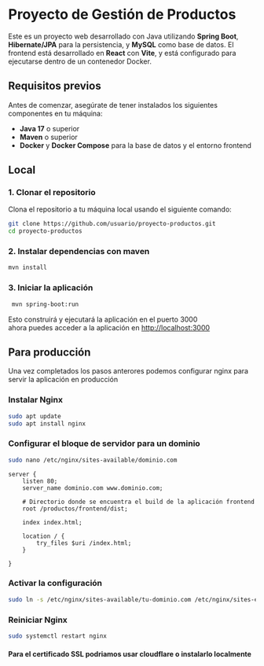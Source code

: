 # Proyecto de Gestión de Productos

Este es un proyecto web desarrollado con Java utilizando **Spring Boot**, **Hibernate/JPA** para la persistencia, y **MySQL** como base de datos. El frontend está desarrollado en **React** con **Vite**, y está configurado para ejecutarse dentro de un contenedor Docker.

## Requisitos previos

Antes de comenzar, asegúrate de tener instalados los siguientes componentes en tu máquina:

- **Java 17** o superior
- **Maven** o superior
- **Docker** y **Docker Compose** para la base de datos y el entorno frontend

## Local

### 1. Clonar el repositorio

Clona el repositorio a tu máquina local usando el siguiente comando:

```bash
git clone https://github.com/usuario/proyecto-productos.git
cd proyecto-productos
```

### 2. Instalar dependencias con maven 

```bash
mvn install
```

### 3. Iniciar la aplicación

```bash
 mvn spring-boot:run  
```
Esto construirá y ejecutará la aplicación en el puerto 3000
<br>
ahora puedes acceder a la aplicación en [http://localhost:3000](http://localhost:3000)

## Para producción

Una vez completados los pasos anterores
podemos configurar nginx para servir la aplicación en producción

### Instalar Nginx

```bash
sudo apt update
sudo apt install nginx
```
### Configurar el bloque de servidor para un dominio
```bash
sudo nano /etc/nginx/sites-available/dominio.com
```
```nginx
server {
    listen 80;
    server_name dominio.com www.dominio.com;

    # Directorio donde se encuentra el build de la aplicación frontend
    root /productos/frontend/dist;

    index index.html;

    location / {
        try_files $uri /index.html;
    }

}
```

### Activar la configuración
    
```bash
sudo ln -s /etc/nginx/sites-available/tu-dominio.com /etc/nginx/sites-enabled/
```

### Reiniciar Nginx

```bash
sudo systemctl restart nginx
```

#### Para el certificado SSL podriamos usar cloudflare o instalarlo localmente
